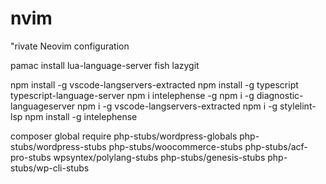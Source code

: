 # nvim
"rivate Neovim configuration

pamac install lua-language-server fish lazygit


npm install -g vscode-langservers-extracted
npm install -g typescript typescript-language-server
npm i intelephense -g
npm i -g diagnostic-languageserver
npm i -g vscode-langservers-extracted
npm i -g stylelint-lsp
npm install -g intelephense

composer global require php-stubs/wordpress-globals php-stubs/wordpress-stubs php-stubs/woocommerce-stubs php-stubs/acf-pro-stubs wpsyntex/polylang-stubs php-stubs/genesis-stubs php-stubs/wp-cli-stubs
